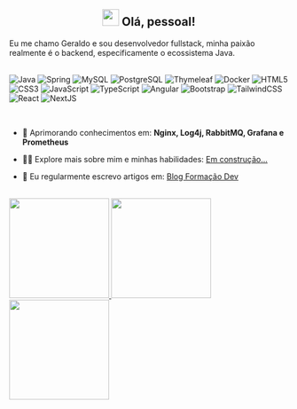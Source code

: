 

<h2 align="center"><img src = "https://raw.githubusercontent.com/MartinHeinz/MartinHeinz/master/wave.gif" width = 30px> Olá, pessoal!</h2>


Eu me chamo Geraldo e sou desenvolvedor fullstack, minha paixão realmente é o backend, especificamente o ecossistema Java.
<br>
<br>

![Java](https://img.shields.io/badge/java-%23ED8B00.svg?style=for-the-badge&logo=java&logoColor=white)
![Spring](https://img.shields.io/badge/spring-%236DB33F.svg?style=for-the-badge&logo=spring&logoColor=white)
![MySQL](https://img.shields.io/badge/mysql-%2300f.svg?style=for-the-badge&logo=mysql&logoColor=white)
![PostgreSQL](https://img.shields.io/badge/PostgreSQL-316192?style=for-the-badge&logo=postgresql&logoColor=white)
![Thymeleaf](https://img.shields.io/badge/Thymeleaf-%23005C0F.svg?style=for-the-badge&logo=Thymeleaf&logoColor=white)
![Docker](https://img.shields.io/badge/docker-%230db7ed.svg?style=for-the-badge&logo=docker&logoColor=white)
![HTML5](https://img.shields.io/badge/html5-%23E34F26.svg?style=for-the-badge&logo=html5&logoColor=white)
![CSS3](https://img.shields.io/badge/css3-%231572B6.svg?style=for-the-badge&logo=css3&logoColor=white)
![JavaScript](https://img.shields.io/badge/javascript-%23323330.svg?style=for-the-badge&logo=javascript&logoColor=%23F7DF1E)
![TypeScript](https://img.shields.io/badge/typescript-%23007ACC.svg?style=for-the-badge&logo=typescript&logoColor=white)
![Angular](https://img.shields.io/badge/angular-%23DD0031.svg?style=for-the-badge&logo=angular&logoColor=white)
![Bootstrap](https://img.shields.io/badge/bootstrap-%23563D7C.svg?style=for-the-badge&logo=bootstrap&logoColor=white)
![TailwindCSS](https://img.shields.io/badge/tailwindcss-%2338B2AC.svg?style=for-the-badge&logo=tailwind-css&logoColor=white)
![React](https://img.shields.io/badge/react-%2320232a.svg?style=for-the-badge&logo=react&logoColor=%2361DAFB)
![NextJS](https://img.shields.io/badge/Next-black?style=for-the-badge&logo=next.js&logoColor=white)

<br>

- 🌱 Aprimorando conhecimentos em: **Nginx, Log4j, RabbitMQ, Grafana e Prometheus**

- 👨‍💻 Explore mais sobre mim e minhas habilidades: [Em construção... ](https://github.com/geraldodf)

- 📝 Eu regularmente escrevo artigos em: [Blog Formação Dev](https://blog.formacao.dev/)

<br>


<div>
  <a href="#">
  <img height="180em" src="https://github-readme-stats.vercel.app/api?username=geraldodf&show_icons=true&include_all_commits=true&count_private=true&theme=gotham"/>
  <img height="180em" src="https://github-readme-stats.vercel.app/api/top-langs/?username=geraldodf&layout=compact&langs_count=7&theme=gotham"/>
  <img height="180em" src="https://github-readme-streak-stats.herokuapp.com/?user=geraldodf&theme=gotham&hide_border=false"/>
</div>


